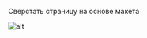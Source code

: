 Сверстать страницу на основе макета

<!-- ![alt](https://github.com/Manuilenkoart/readme/tree/master/FE-cource/html-css/img/homework-03.png) -->

![alt](https://avatars2.githubusercontent.com/u/11632545?v=3&s=200)

